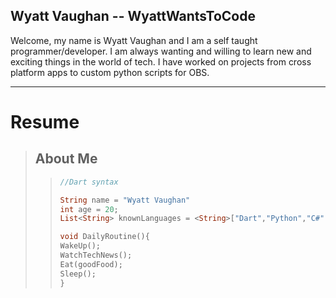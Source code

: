 ## Wyatt Vaughan -- WyattWantsToCode

Welcome, my name is Wyatt Vaughan and I am a self taught programmer/developer. I am always wanting and willing to learn new and exciting things in the world of tech. I have worked on projects from cross platform apps to custom python scripts for OBS.

---

# Resume

> ## About Me
>>```dart
>>//Dart syntax
>>
>>String name = "Wyatt Vaughan"
>>int age = 20;
>>List<String> knownLanguages = <String>["Dart","Python","C#","Java","C++"]
>>
>>void DailyRoutine(){
>>WakeUp();
>>WatchTechNews();
>>Eat(goodFood);
>>Sleep();
>>}
>>```
